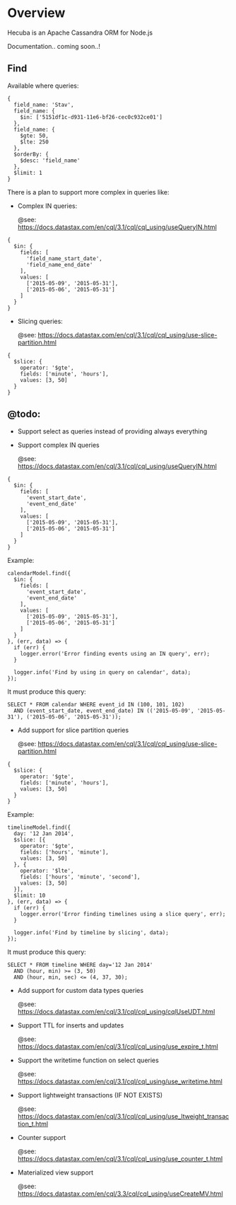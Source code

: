 # Overview

Hecuba is an Apache Cassandra ORM for Node.js

Documentation.. coming soon..!

## Find

Available where queries:

```
{
  field_name: 'Stav',
  field_name: {
    $in: ['5151df1c-d931-11e6-bf26-cec0c932ce01']
  },
  field_name: {
    $gte: 50,
    $lte: 250
  },
  $orderBy: {
    $desc: 'field_name'
  },
  $limit: 1
}
```

There is a plan to support more complex in queries like:

- Complex IN queries:

    @see: https://docs.datastax.com/en/cql/3.1/cql/cql_using/useQueryIN.html

```
{
  $in: {
    fields: [
      'field_name_start_date',
      'field_name_end_date'
    ],
    values: [
      ['2015-05-09', '2015-05-31'],
      ['2015-05-06', '2015-05-31']
    ]
  }
}
```

- Slicing queries:

    @see: https://docs.datastax.com/en/cql/3.1/cql/cql_using/use-slice-partition.html

```
{
  $slice: {
    operator: '$gte',
    fields: ['minute', 'hours'],
    values: [3, 50]
  }
}
```



## @todo:

- Support select as queries instead of providing always everything

- Support complex IN queries

    @see: https://docs.datastax.com/en/cql/3.1/cql/cql_using/useQueryIN.html

```
{
  $in: {
    fields: [
      'event_start_date',
      'event_end_date'
    ],
    values: [
      ['2015-05-09', '2015-05-31'],
      ['2015-05-06', '2015-05-31']
    ]
  }
}
```

Example:

```
calendarModel.find({
  $in: {
    fields: [
      'event_start_date',
      'event_end_date'
    ],
    values: [
      ['2015-05-09', '2015-05-31'],
      ['2015-05-06', '2015-05-31']
    ]
  }
}, (err, data) => {
  if (err) {
    logger.error('Error finding events using an IN query', err);
  }

  logger.info('Find by using in query on calendar', data);
});
```

It must produce this query:

```
SELECT * FROM calendar WHERE event_id IN (100, 101, 102) 
  AND (event_start_date, event_end_date) IN (('2015-05-09', '2015-05-31'), ('2015-05-06', '2015-05-31'));

```

- Add support for slice partition queries

    @see: https://docs.datastax.com/en/cql/3.1/cql/cql_using/use-slice-partition.html

```
{
  $slice: {
    operator: '$gte',
    fields: ['minute', 'hours'],
    values: [3, 50]
  }
} 
```

Example:

```
timelineModel.find({
  day: '12 Jan 2014',
  $slice: [{
    operator: '$gte',
    fields: ['hours', 'minute'],
    values: [3, 50]
  }, {
    operator: '$lte',
    fields: ['hours', 'minute', 'second'],
    values: [3, 50]
  }],
  $limit: 10
}, (err, data) => {
  if (err) {
    logger.error('Error finding timelines using a slice query', err);
  }

  logger.info('Find by timeline by slicing', data);
});
```

It must produce this query:

```
SELECT * FROM timeline WHERE day='12 Jan 2014'
  AND (hour, min) >= (3, 50)
  AND (hour, min, sec) <= (4, 37, 30);
```


- Add support for custom data types queries

    @see: https://docs.datastax.com/en/cql/3.1/cql/cql_using/cqlUseUDT.html

- Support TTL for inserts and updates

    @see: https://docs.datastax.com/en/cql/3.1/cql/cql_using/use_expire_t.html

- Support the writetime function on select queries

    @see: https://docs.datastax.com/en/cql/3.1/cql/cql_using/use_writetime.html

- Support lightweight transactions (IF NOT EXISTS)

    @see: https://docs.datastax.com/en/cql/3.1/cql/cql_using/use_ltweight_transaction_t.html

- Counter support

    @see: https://docs.datastax.com/en/cql/3.1/cql/cql_using/use_counter_t.html

- Materialized view support

    @see: https://docs.datastax.com/en/cql/3.3/cql/cql_using/useCreateMV.html
